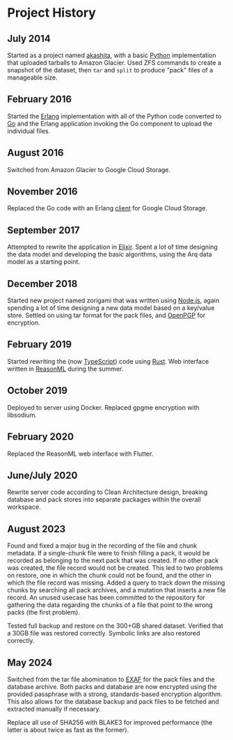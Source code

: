 # Project History

## July 2014

Started as a project named [akashita](https://github.com/nlfiedler/akashita), with a basic [Python](https://www.python.org) implementation that uploaded tarballs to Amazon Glacier. Used ZFS commands to create a snapshot of the dataset, then `tar` and `split` to produce "pack" files of a manageable size.

## February 2016

Started the [Erlang](http://www.erlang.org) implementation with all of the Python code converted to [Go](https://golang.org) and the Erlang application invoking the Go component to upload the individual files.

## August 2016

Switched from Amazon Glacier to Google Cloud Storage.

## November 2016

Replaced the Go code with an Erlang [client](https://github.com/nlfiedler/enenra) for Google Cloud Storage.

## September 2017

Attempted to rewrite the application in [Elixir](https://elixir-lang.org). Spent a lot of time designing the data model and developing the basic algorithms, using the Arq data model as a starting point.

## December 2018

Started new project named zorigami that was written using [Node.js](https://nodejs.org/), again spending a lot of time designing a new data model based on a key/value store. Settled on using tar format for the pack files, and [OpenPGP](https://tools.ietf.org/html/rfc4880) for encryption.

## February 2019

Started rewriting the (now [TypeScript](https://www.typescriptlang.org)) code using [Rust](https://www.rust-lang.org). Web interface written in [ReasonML](https://reasonml.github.io) during the summer.

## October 2019

Deployed to server using Docker. Replaced gpgme encryption with libsodium.

## February 2020

Replaced the ReasonML web interface with Flutter.

## June/July 2020

Rewrite server code according to Clean Architecture design, breaking database and pack stores into separate packages within the overall workspace.

## August 2023

Found and fixed a major bug in the recording of the file and chunk metadata. If a single-chunk file were to finish filling a pack, it would be recorded as belonging to the next pack that was created. If no other pack was created, the file record would not be created. This led to two problems on restore, one in which the chunk could not be found, and the other in which the file record was missing. Added a query to track down the missing chunks by searching all pack archives, and a mutation that inserts a new file record. An unused usecase has been committed to the repository for gathering the data regarding the chunks of a file that point to the wrong packs (the first problem).

Tested full backup and restore on the 300+GB shared dataset. Verified that a 30GB file was restored correctly. Symbolic links are also restored correctly.

## May 2024

Switched from the tar file abomination to [EXAF](https://github.com/nlfiedler/exaf-rs) for the pack files and the database archive. Both packs and database are now encrypted using the provided passphrase with a strong, standards-based encryption algorithm. This also allows for the database backup and pack files to be fetched and extracted manually if necessary.

Replace all use of SHA256 with BLAKE3 for improved performance (the latter is about twice as fast as the former).
